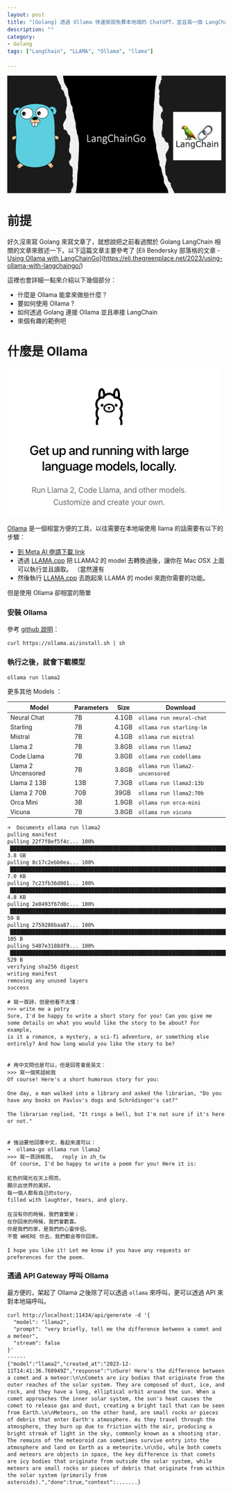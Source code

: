 ```yaml
---
layout: post
title: "[Golang] 透過 Ollama 快速架設免費本地端的 ChatGPT，並且寫一個 LangChainGo 的應用"
description: ""
category: 
- Golang
tags: ["LangChain", "LLAMA", "Ollama", "llama"]

---
```


![image-20231212012818576](../images/2022/image-20231212012818576.png)



# 前提

好久沒來寫 Golang 來寫文章了，就想說把之前看過關於 Golang LangChain 相關的文章來敘述一下。以下這篇文章主要參考了 [Eli Bendersky 部落格的文章 - [Using Ollama with LangChainGo](https://eli.thegreenplace.net/2023/using-ollama-with-langchaingo/)](https://eli.thegreenplace.net/2023/using-ollama-with-langchaingo/)

 這裡也會詳細一點來介紹以下幾個部分：

- 什麼是 Ollama 能拿來做些什麼？
- 要如何使用 Ollama ?
- 如何透過 Golang 連接 Ollama 並且串接 LangChain 
- 來個有趣的範例吧



# 什麼是 Ollama

![image-20231211231527061](../images/2022/image-20231211231527061.png)

[Ollama](https://ollama.ai/) 是一個相當方便的工具，以往需要在本地端使用 llama 的話需要有以下的步驟：

- [到 Meta AI 申請下載 link](https://ai.meta.com/llama/)
- 透過 [LLAMA.cpp](https://github.com/ggerganov/llama.cpp) 把 LLAMA2 的 model 去轉換過後，讓你在 Mac OSX 上面可以執行並且讀取。 （當然還有 
- 然後執行  [LLAMA.cpp](https://github.com/ggerganov/llama.cpp) 去跑起來 LLAMA 的 model 來跑你需要的功能。



但是使用 Ollama 卻相當的簡單

### 安裝 Ollama 

參考 [github 說明](https://github.com/jmorganca/ollama)：

```
curl https://ollama.ai/install.sh | sh
```

### 執行之後，就會下載模型

```
ollama run llama2
```

更多其他 Models ：

| Model              | Parameters | Size  | Download                       |
| ------------------ | ---------- | ----- | ------------------------------ |
| Neural Chat        | 7B         | 4.1GB | `ollama run neural-chat`       |
| Starling           | 7B         | 4.1GB | `ollama run starling-lm`       |
| Mistral            | 7B         | 4.1GB | `ollama run mistral`           |
| Llama 2            | 7B         | 3.8GB | `ollama run llama2`            |
| Code Llama         | 7B         | 3.8GB | `ollama run codellama`         |
| Llama 2 Uncensored | 7B         | 3.8GB | `ollama run llama2-uncensored` |
| Llama 2 13B        | 13B        | 7.3GB | `ollama run llama2:13b`        |
| Llama 2 70B        | 70B        | 39GB  | `ollama run llama2:70b`        |
| Orca Mini          | 3B         | 1.9GB | `ollama run orca-mini`         |
| Vicuna             | 7B         | 3.8GB | `ollama run vicuna`            |

```
➜  Documents ollama run llama2
pulling manifest
pulling 22f7f8ef5f4c... 100% ▕██████████████████████████████████████████████████████████████████████████████████▏ 3.8 GB
pulling 8c17c2ebb0ea... 100% ▕██████████████████████████████████████████████████████████████████████████████████▏ 7.0 KB
pulling 7c23fb36d801... 100% ▕██████████████████████████████████████████████████████████████████████████████████▏ 4.8 KB
pulling 2e0493f67d0c... 100% ▕██████████████████████████████████████████████████████████████████████████████████▏   59 B
pulling 2759286baa87... 100% ▕██████████████████████████████████████████████████████████████████████████████████▏  105 B
pulling 5407e3188df9... 100% ▕██████████████████████████████████████████████████████████████████████████████████▏  529 B
verifying sha256 digest
writing manifest
removing any unused layers
success

# 寫一首詩，但是他看不太懂：
>>> write me a potry
Sure, I'd be happy to write a short story for you! Can you give me some details on what you would like the story to be about? For example,
is it a romance, a mystery, a sci-fi adventure, or something else entirely? And how long would you like the story to be?


# 用中文問也是可以，但是回答會是英文：
>>> 寫一個笑話給我
Of course! Here's a short humorous story for you:

One day, a man walked into a library and asked the librarian, "Do you have any books on Pavlov's dogs and Schrödinger's cat?"

The librarian replied, "It rings a bell, but I'm not sure if it's here or not."


# 強迫要他回覆中文，看起來還可以：
➜  ollama-go ollama run llama2
>>> 寫一首詩給我，  reply in zh_tw
 Of course, I'd be happy to write a poem for you! Here it is:

紅色的陽光在天上照亮，
顯示出世界的美好。
每一個人都有自己的story，
filled with laughter, tears, and glory.

在沒有你的時候，我們會繁榮；
在你回來的時候，我們會歡喜。
你是我們的家，是我們的心靈伴侶，
不管 WHERE 你去，我們都会等你回來。

I hope you like it! Let me know if you have any requests or preferences for the poem.
```



### 透過 API Gateway 呼叫 Ollama

最方便的，架起了 Ollama 之後除了可以透過 `ollama` 來呼叫，更可以透過 API 來對本地端呼叫。

```
curl http://localhost:11434/api/generate -d '{
  "model": "llama2",
  "prompt": "very briefly, tell me the difference between a comet and a meteor",
  "stream": false
}'
------
{"model":"llama2","created_at":"2023-12-11T14:41:36.760949Z","response":"\nSure! Here's the difference between a comet and a meteor:\n\nComets are icy bodies that originate from the outer reaches of the solar system. They are composed of dust, ice, and rock, and they have a long, elliptical orbit around the sun. When a comet approaches the inner solar system, the sun's heat causes the comet to release gas and dust, creating a bright tail that can be seen from Earth.\n\nMeteors, on the other hand, are small rocks or pieces of debris that enter Earth's atmosphere. As they travel through the atmosphere, they burn up due to friction with the air, producing a bright streak of light in the sky, commonly known as a shooting star. The remains of the meteoroid can sometimes survive entry into the atmosphere and land on Earth as a meteorite.\n\nSo, while both comets and meteors are objects in space, the key difference is that comets are icy bodies that originate from outside the solar system, while meteors are small rocks or pieces of debris that originate from within the solar system (primarily from asteroids).","done":true,"context":.......}
```

